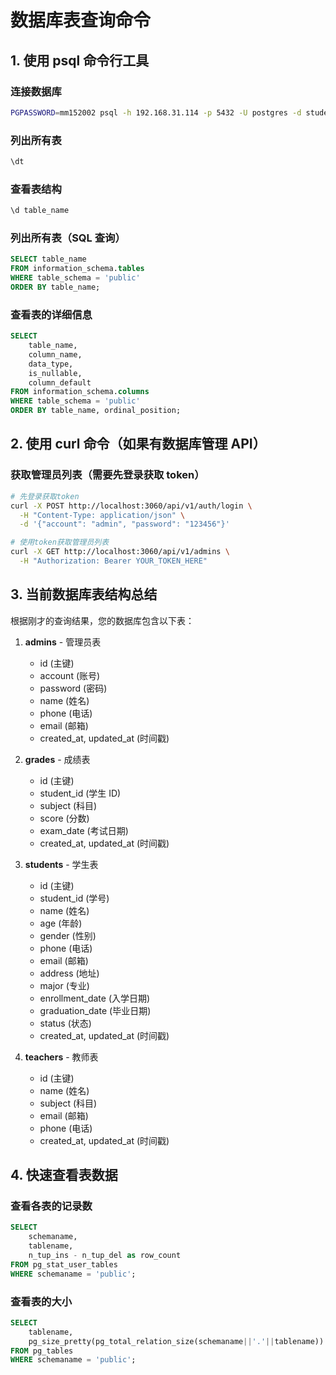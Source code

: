 # 数据库表查询命令

## 1. 使用 psql 命令行工具

### 连接数据库

```bash
PGPASSWORD=mm152002 psql -h 192.168.31.114 -p 5432 -U postgres -d student_management
```

### 列出所有表

```sql
\dt
```

### 查看表结构

```sql
\d table_name
```

### 列出所有表（SQL 查询）

```sql
SELECT table_name
FROM information_schema.tables
WHERE table_schema = 'public'
ORDER BY table_name;
```

### 查看表的详细信息

```sql
SELECT
    table_name,
    column_name,
    data_type,
    is_nullable,
    column_default
FROM information_schema.columns
WHERE table_schema = 'public'
ORDER BY table_name, ordinal_position;
```

## 2. 使用 curl 命令（如果有数据库管理 API）

### 获取管理员列表（需要先登录获取 token）

```bash
# 先登录获取token
curl -X POST http://localhost:3060/api/v1/auth/login \
  -H "Content-Type: application/json" \
  -d '{"account": "admin", "password": "123456"}'

# 使用token获取管理员列表
curl -X GET http://localhost:3060/api/v1/admins \
  -H "Authorization: Bearer YOUR_TOKEN_HERE"
```

## 3. 当前数据库表结构总结

根据刚才的查询结果，您的数据库包含以下表：

1. **admins** - 管理员表

   - id (主键)
   - account (账号)
   - password (密码)
   - name (姓名)
   - phone (电话)
   - email (邮箱)
   - created_at, updated_at (时间戳)

2. **grades** - 成绩表

   - id (主键)
   - student_id (学生 ID)
   - subject (科目)
   - score (分数)
   - exam_date (考试日期)
   - created_at, updated_at (时间戳)

3. **students** - 学生表

   - id (主键)
   - student_id (学号)
   - name (姓名)
   - age (年龄)
   - gender (性别)
   - phone (电话)
   - email (邮箱)
   - address (地址)
   - major (专业)
   - enrollment_date (入学日期)
   - graduation_date (毕业日期)
   - status (状态)
   - created_at, updated_at (时间戳)

4. **teachers** - 教师表
   - id (主键)
   - name (姓名)
   - subject (科目)
   - email (邮箱)
   - phone (电话)
   - created_at, updated_at (时间戳)

## 4. 快速查看表数据

### 查看各表的记录数

```sql
SELECT
    schemaname,
    tablename,
    n_tup_ins - n_tup_del as row_count
FROM pg_stat_user_tables
WHERE schemaname = 'public';
```

### 查看表的大小

```sql
SELECT
    tablename,
    pg_size_pretty(pg_total_relation_size(schemaname||'.'||tablename)) as size
FROM pg_tables
WHERE schemaname = 'public';
```
